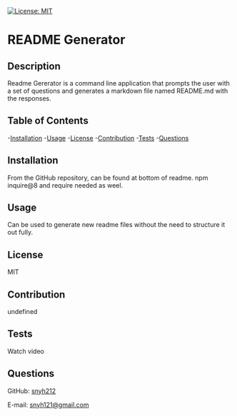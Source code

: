[![License: MIT](https://img.shields.io/badge/License-MIT-yellow.svg)](https://opensource.org/licenses/MIT)
# README Generator

## Description
Readme Gererator is a command line application that prompts the user with a set of questions and generates a markdown file named README.md with the responses.

## Table of Contents
-[Installation](#installation)
-[Usage](#usage)
-[License](#license)
-[Contribution](#contribution)
-[Tests](#tests)
-[Questions](#questions)

## Installation
From the GitHub repository, can be found at bottom of readme. npm inquire@8 and require needed as weel.

## Usage
Can be used to generate new readme files without the need to structure it out fully.

## License
MIT

## Contribution
undefined

## Tests
Watch video

## Questions
GitHub: [snyh212](https://github.com/snyh212)

E-mail: [snyh121@gmail.com](snyh121@gmail.com)
